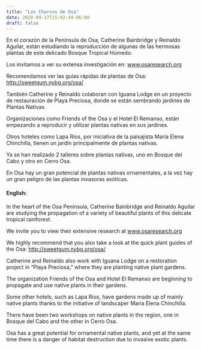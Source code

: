 ```yaml
---
title: "Los Charcos de Osa"
date: 2020-09-17T15:02:49-06:00
draft: false
---
```

En el corazón de la Península de Osa, Catherine Bainbridge y Reinaldo Aguilar, están estudiando la reproducción de algunas de las hermosas plantas de este delicado Bosque Tropical Húmedo.

Los invitamos a ver su extensa investigación en: www.osaresearch.org

Recomendamos ver las guías rápidas de plantas de Osa: http://sweetgum.nybg.org/osa/

También Catherine y Reinaldo colaboran con Iguana Lodge en un proyecto de restauración de Playa Preciosa, donde se están sembrando jardines de Plantas Nativas.

Organizaciones como Friends of the Osa y el Hotel El Remanso, están empezando a reproducir y utilizar plantas nativas en sus jardines.

Otros hoteles como Lapa Ríos, por iniciativa de la paisajista María Elena Chinchilla, tienen un jardín principalmente de plantas nativas.

Ya se han realizado 2 talleres sobre plantas nativas, uno en Bosque del Cabo y otro en Cerro Osa.

En Osa hay un gran potencial de plantas nativas ornamentales, a la vez hay un gran peligro de las plantas invasoras exóticas.

#### English:
In the heart of the Osa Peninsula, Catherine Bainbridge and Reinaldo Aguilar are studying the propagation of a variety of beautiful plants of this delicate tropical rainforest.

We invite you to view their extensive research at www.osaresearch.org

We highly recommend that you also take a look at the quick plant guides of the Osa: http://sweetgum.nybg.org/osa/

Catherine and Reinaldo also work with Iguana Lodge on a restoration project in “Playa Preciosa,” where they are planting native plant gardens.

The organization Friends of the Osa and Hotel El Remanso are beginning to propagate and use native plants in their gardens.

Some other hotels, such as Lapa Rios, have gardens made up of mainly native plants thanks to the initiative of landscaper Maria Elena Chinchilla.

There have been two workshops on native plants in the region, one in Bosque del Cabo and the other in Cerro Osa.

Osa has a great potential for ornamental native plants, and yet at the same time there is a danger of habitat destruction due to invasive exotic plants.
